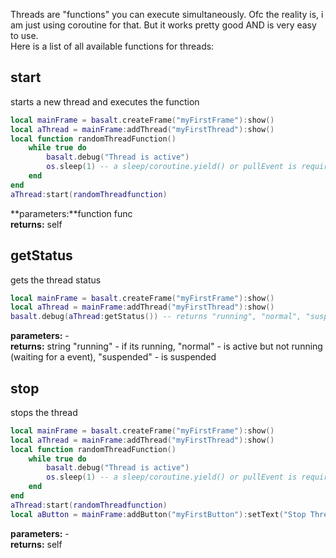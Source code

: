 Threads are "functions" you can execute simultaneously. Ofc the reality is, i am just using coroutine for that. But it works pretty good AND is very easy to use.
<br>
Here is a list of all available functions for threads: <br>

## start
starts a new thread and executes the function
````lua
local mainFrame = basalt.createFrame("myFirstFrame"):show()
local aThread = mainFrame:addThread("myFirstThread"):show()
local function randomThreadFunction()
    while true do
        basalt.debug("Thread is active")
        os.sleep(1) -- a sleep/coroutine.yield() or pullEvent is required otherwise we will never come back to the main program (error)
    end
end
aThread:start(randomThreadfunction)
````
**parameters:**function func<br>
**returns:** self<br>

## getStatus
gets the thread status
````lua
local mainFrame = basalt.createFrame("myFirstFrame"):show()
local aThread = mainFrame:addThread("myFirstThread"):show()
basalt.debug(aThread:getStatus()) -- returns "running", "normal", "suspended" or "dead" 
````
**parameters:** -<br>
**returns:** string "running" - if its running, "normal" - is active but not running (waiting for a event), "suspended" - is suspended<br>

## stop
stops the thread
````lua
local mainFrame = basalt.createFrame("myFirstFrame"):show()
local aThread = mainFrame:addThread("myFirstThread"):show()
local function randomThreadFunction()
    while true do
        basalt.debug("Thread is active")
        os.sleep(1) -- a sleep/coroutine.yield() or pullEvent is required otherwise we will never come back to the main program (error)
    end
end
aThread:start(randomThreadfunction)
local aButton = mainFrame:addButton("myFirstButton"):setText("Stop Thread"):onClick(function() aThread:stop() end):show()

````
**parameters:** -<br>
**returns:** self<br>